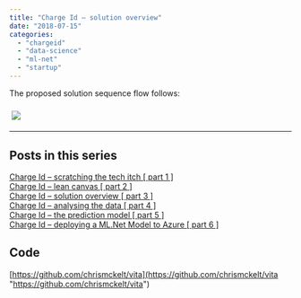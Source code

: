 ```yaml
---
title: "Charge Id – solution overview"
date: "2018-07-15"
categories: 
  - "chargeid"
  - "data-science"
  - "ml-net"
  - "startup"
---
```


The proposed solution sequence flow follows:

###  ![](https://www.websequencediagrams.com/cgi-bin/cdraw?lz=dGl0bGUgQ2hhcmdlSWQgT3ZlcnZpZXcKClVzZXItPiBXZWIgQVBJIDogdGV4dCBpZGVudGlmaWNhdGlvbiByZXF1ZXN0Cm5vdGUgbGVmdCBvZgArCDogIGF1dGhlbnQAJwcKAEQILT4gQ29zbW9zIERCOiBsb29rdXAgY2xhc3NpZmllZCBjAIEJBXMgCgAdCSAtPiBVc2VyIDogZm91bmQgbWF0Y2gAFgotPiBDADoGeSBwaXBlbGluZSA6IG5vdAAqBgoADREtPiBQcmVkaWMAgUMFAIFcBnAACwYKAAoPLQCBJAwAHQplZCAAgWoOAHEROiAgYWRkIHRvIEF6dXJlIGVsYXN0aWMgc2VhcmNoIGNsdXN0ZXIAgUUhAIEZDyAAgwkNbm8AggUHAIJ-BXJpZ2gAgnUPc2VuAH4FcXVldWUgZm9yIG1hbnVhbCBwcm9jZXNzaW5nAIIKFACBOhNyZS10cmFpbiBtb2RlbAoK&s=napkin)

  

  

* * *

  

## Posts in this series

[Charge Id – scratching the tech itch \[ part 1 \]](/blog/?p=460)  
[Charge Id – lean canvas \[ part 2 \]](/blog/?p=485)  
[Charge Id – solution overview \[ part 3 \]](/blog/?p=505)  
[Charge Id – analysing the data \[ part 4 \]](/blog/?p=507)  
[Charge Id – the prediction model \[ part 5 \]](/blog/?p=668)  
[Charge Id – deploying a ML.Net Model to Azure \[ part 6 \]](/blog/?p=705)

  

## Code

[https://github.com/chrismckelt/vita](https://github.com/chrismckelt/vita "https://github.com/chrismckelt/vita")

